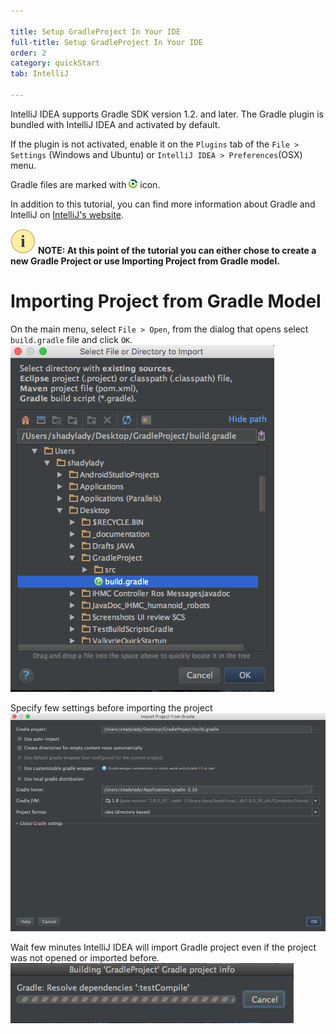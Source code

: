 ```yaml
---

title: Setup GradleProject In Your IDE
full-title: Setup GradleProject In Your IDE
order: 2
category: quickStart
tab: IntelliJ

---
```


IntelliJ IDEA supports Gradle SDK version 1.2. and later.
The Gradle plugin is bundled with IntelliJ IDEA and activated by default. 

If the plugin is not activated, enable it on the `Plugins` tab of the `File > Settings` (Windows and Ubuntu) or `IntelliJ IDEA > Preferences`(OSX) menu.

Gradle files are marked with ![icon gradle](/resources/images/quickstart/icon_gradle.png) icon.

In addition to this tutorial, you can find more information about Gradle and IntelliJ on [IntelliJ's website](https://www.jetbrains.com/help/idea/2016.1/getting-started-with-gradle.html). 


![note](/resources/images/attention-40.png) **NOTE: At this point of the tutorial you can either chose to create a new Gradle Project or use Importing Project from Gradle model.** 

# Importing Project from Gradle Model

On the main menu, select `File > Open`, from the dialog that opens select `build.gradle` file and click `OK`.  
![import build gradle project](/resources/images/quickstart/intellij/open-build-gradle.png)

Specify few settings before importing the project
![import build gradle project](/resources/images/quickstart/intellij/import-project-from-gradle.png)

Wait few minutes IntelliJ IDEA will import Gradle project even if the project was not opened or imported before.  
![downloading dependencies](/resources/images/quickstart/intellij/import-build-gradle.png)



<!--Alternatively you can chose to create a new project and copy the content of your `build.gradle` script. -->
 <!---->
 <!--Select `File > New Project...` to open the Project Wizard.  -->
 <!--On the left pane select **Gradle**   -->
 <!--On the right side of the panel specify your project SDK(JDK) and make sure that the *Java* checkbox is selected in the **Additional Libraries and Frameworks** area.   -->
 <!--Click `Next`.  -->
 <!---->
<!--On the next page of the wizard specify the following setting:-->

<!--**GroupId** - specify groupId of the new project, which will be added to the build.gradle file.  -->
<!--**ArtifactId** - specify artifactId of the new project.  -->
<!--**Version** - specify version of the new project, which will be added to the build.gradle file.  -->

<!--[IMAGE HERE]-->

<!--Click `Next`.-->

<!--On the next page, specify the Gradle Settings:-->

<!--[IMAGE HERE]-->

<!--Select "Create directories for empty content roots automatically" checkbox.  -->
<!--Select "Use default gradle wrapper(recommended)" radio button.  -->
<!--Make sure that "Gradle JMV" contains the path to your JDK. If this is not the case, you probably need to specify the JAVA_HOME environment variable.   -->
<!--Click `Next`.   -->

<!--On the next page, specify the name and location settings. -->
<!--[IMAGE HERE]-->

<!--At this point IntelliJ IDEA automatically creates a project with a default 'build.gradle' file.-->

<!--Your environment should now look like this: -->
<!--[IMAGE HERE]-->

<!--Double click on build.gradle to open it. -->
<!--Edit it so that it contains the fields that you specified in the build.gradle script you defined earlier. -->
<!--[IMAGE HERE]-->

